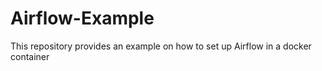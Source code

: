 # Airflow-Example
This repository provides an example on how to set up Airflow in a docker container
